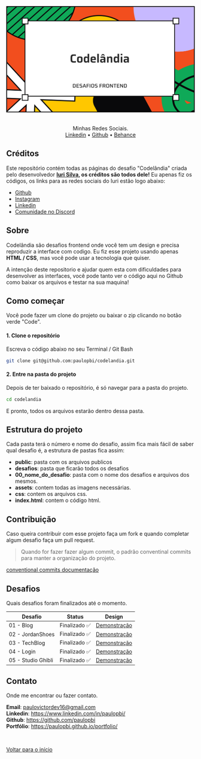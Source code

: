 <div id="top" align="center">

<div align="center">
  <img src="./public/capa_codelandia.svg" alt="logo">
</div>

<br>

Minhas Redes Sociais. <br>
<a href="https://www.linkedin.com/in/paulopbi/" target="_blank">Linkedin</a> •
<a href="https://github.com/paulopbi" target="_blank">Github</a> •
<a href="https://www.behance.net/paulopbi" target="_blank">Behance</a>

</div>

## Créditos

Este repositório contém todas as páginas do desafio "Codelândia" criada pelo desenvolvedor **[Iuri Silva](https://www.instagram.com/iuricode/), os créditos são todos dele!** Eu apenas fiz os códigos, os links para as redes sociais do Iuri estão logo abaixo: <br>

- [Github](https://github.com/iuricode)
- [Instagram](https://www.instagram.com/iuricode/)
- [Linkedin](https://www.linkedin.com/in/iuricode)
- [Comunidade no Discord](https://discord.com/invite/QevDJqCzaY)

## Sobre

Codelândia são desafios frontend onde você tem um design e precisa reproduzir a interface com codigo. Eu fiz esse projeto usando apenas **HTML / CSS**, mas você pode usar a tecnologia que quiser.

A intenção deste repositorio e ajudar quem esta com dificuldades para desenvolver as interfaces, você pode tanto ver o código aqui no Github como baixar os arquivos e testar na sua maquina!

## Como começar

Você pode fazer um clone do projeto ou baixar o zip clicando no botão verde "Code".

#### 1. Clone o repositório

Escreva o código abaixo no seu Terminal / Git Bash

```bash
git clone git@github.com:paulopbi/codelandia.git
```

#### 2. Entre na pasta do projeto

Depois de ter baixado o repositório, é só navegar para a pasta do projeto.

```bash
cd codelandia
```

E pronto, todos os arquivos estarão dentro dessa pasta.

## Estrutura do projeto

Cada pasta terá o número e nome do desafio, assim fica mais fácil de saber qual desafio é, a estrutura de pastas fica assim:

- **public**: pasta com os arquivos publicos
- **desafios**: pasta que ficarão todos os desafios
- **00_nome_do_desafio**: pasta com o nome dos desafios e arquivos dos mesmos.
- **assets**: contem todas as imagens necessárias.
- **css**: contem os arquivos css.
- **index.html**: contem o código html.

## Contribuição

Caso queira contribuir com esse projeto faça um fork e quando completar algum desafio faça um pull request.

> Quando for fazer fazer algum commit, o padrão conventinal commits para manter a organização do projeto.

[conventional commits documentação](https://www.conventionalcommits.org/en/v1.0.0/)

## Desafios

Quais desafios foram finalizados até o momento.

| Desafio            | Status        | Design                                           |
| ------------------ | ------------- | ------------------------------------------------ |
| 01 - Blog          | Finalizado ✅ | [Demonstração](./public/design/Blog.jpg)         |
| 02 - JordanShoes   | Finalizado ✅ | [Demonstração](./public/design/JordanShoes.jpg)  |
| 03 - TechBlog      | Finalizado ✅ | [Demonstração](./public/design/TechBlog.jpg)     |
| 04 - Login         | Finalizado ✅ | [Demonstração](./public/design/Login.jpg)        |
| 05 - Studio Ghibli | Finalizado ✅ | [Demonstração](./public/design/StudioGhibli.jpg) |

## Contato

Onde me encontrar ou fazer contato.

**Email**: paulovictordev16@gmail.com <br>
**Linkedin**: https://www.linkedin.com/in/paulopbi/ <br>
**Github**: https://github.com/paulopbi <br>
**Portfólio**: https://paulopbi.github.io/portfolio/ <br>

<br>

<a href="#top">Voltar para o início</a>
